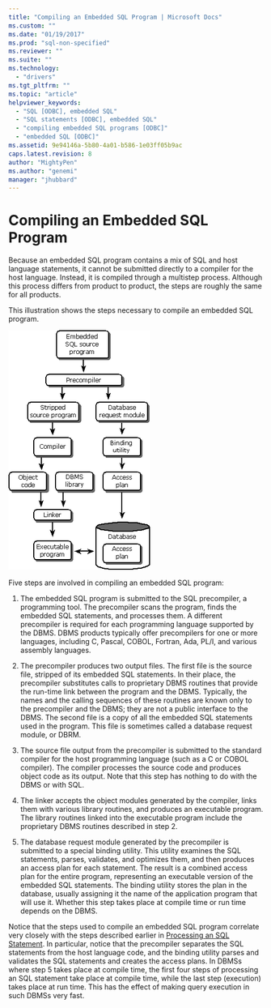 ```yaml
---
title: "Compiling an Embedded SQL Program | Microsoft Docs"
ms.custom: ""
ms.date: "01/19/2017"
ms.prod: "sql-non-specified"
ms.reviewer: ""
ms.suite: ""
ms.technology: 
  - "drivers"
ms.tgt_pltfrm: ""
ms.topic: "article"
helpviewer_keywords: 
  - "SQL [ODBC], embedded SQL"
  - "SQL statements [ODBC], embedded SQL"
  - "compiling embedded SQL programs [ODBC]"
  - "embedded SQL [ODBC]"
ms.assetid: 9e94146a-5b80-4a01-b586-1e03ff05b9ac
caps.latest.revision: 8
author: "MightyPen"
ms.author: "genemi"
manager: "jhubbard"
---
```

# Compiling an Embedded SQL Program
Because an embedded SQL program contains a mix of SQL and host language statements, it cannot be submitted directly to a compiler for the host language. Instead, it is compiled through a multistep process. Although this process differs from product to product, the steps are roughly the same for all products.  
  
 This illustration shows the steps necessary to compile an embedded SQL program.  
  
 ![Steps to compile an embedded SQL program](../../odbc/reference/media/pr02.gif "pr02")  
  
 Five steps are involved in compiling an embedded SQL program:  
  
1.  The embedded SQL program is submitted to the SQL precompiler, a programming tool. The precompiler scans the program, finds the embedded SQL statements, and processes them. A different precompiler is required for each programming language supported by the DBMS. DBMS products typically offer precompilers for one or more languages, including C, Pascal, COBOL, Fortran, Ada, PL/I, and various assembly languages.  
  
2.  The precompiler produces two output files. The first file is the source file, stripped of its embedded SQL statements. In their place, the precompiler substitutes calls to proprietary DBMS routines that provide the run-time link between the program and the DBMS. Typically, the names and the calling sequences of these routines are known only to the precompiler and the DBMS; they are not a public interface to the DBMS. The second file is a copy of all the embedded SQL statements used in the program. This file is sometimes called a database request module, or DBRM.  
  
3.  The source file output from the precompiler is submitted to the standard compiler for the host programming language (such as a C or COBOL compiler). The compiler processes the source code and produces object code as its output. Note that this step has nothing to do with the DBMS or with SQL.  
  
4.  The linker accepts the object modules generated by the compiler, links them with various library routines, and produces an executable program. The library routines linked into the executable program include the proprietary DBMS routines described in step 2.  
  
5.  The database request module generated by the precompiler is submitted to a special binding utility. This utility examines the SQL statements, parses, validates, and optimizes them, and then produces an access plan for each statement. The result is a combined access plan for the entire program, representing an executable version of the embedded SQL statements. The binding utility stores the plan in the database, usually assigning it the name of the application program that will use it. Whether this step takes place at compile time or run time depends on the DBMS.  
  
 Notice that the steps used to compile an embedded SQL program correlate very closely with the steps described earlier in [Processing an SQL Statement](../../odbc/reference/processing-a-sql-statement.md). In particular, notice that the precompiler separates the SQL statements from the host language code, and the binding utility parses and validates the SQL statements and creates the access plans. In DBMSs where step 5 takes place at compile time, the first four steps of processing an SQL statement take place at compile time, while the last step (execution) takes place at run time. This has the effect of making query execution in such DBMSs very fast.
